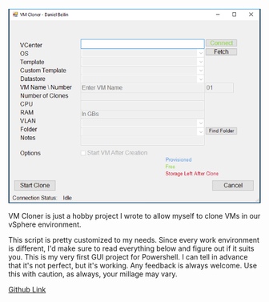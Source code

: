 ![](images/vm-cloner/vm-cloner.png)

VM Cloner is just a hobby project I wrote to allow myself to clone VMs in our vSphere environment.

This script is pretty customized to my needs. Since every work environment is different, I'd make sure to read everything below and figure out if it suits you. This is my very first GUI project for Powershell. I can tell in advance that it's not perfect, but it's working. Any feedback is always welcome. Use this with caution, as always, your millage may vary.

[Github Link](https://github.com/Beinish/VMware-VM-Cloner)